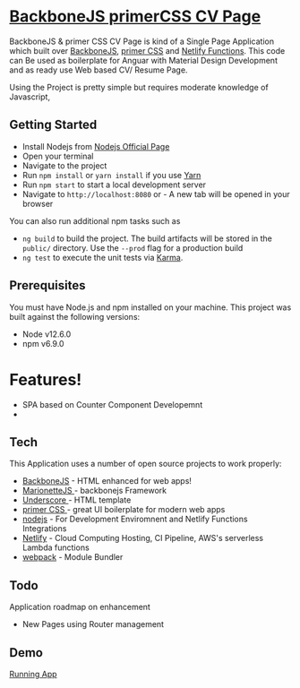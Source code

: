 # [ BackboneJS primerCSS CV Page ](https://github.com/ganesank/cv-ui-backbonejs/)

BackboneJS & primer CSS CV Page is kind of a Single Page Application which built over [BackboneJS](https://backbonejs.org/), [primer CSS](https://primer.style/) and [Netlify Functions](https://www.netlify.com/).
This code can Be used as boilerplate for Anguar with Material Design Development and as ready use Web based CV/ Resume Page.

Using the Project is pretty simple but requires moderate knowledge of Javascript,

## Getting Started

- Install Nodejs from [Nodejs Official Page](https://nodejs.org/en/)
- Open your terminal
- Navigate to the project
- Run `npm install` or `yarn install` if you use [Yarn](https://yarnpkg.com/en/)
- Run `npm start` to start a local development server
- Navigate to `http://localhost:8080` or - A new tab will be opened in your browser

You can also run additional npm tasks such as

- `ng build` to build the project. The build artifacts will be stored in the `public/` directory. Use the `--prod` flag for a production build
- `ng test` to execute the unit tests via [Karma](https://karma-runner.github.io).

## Prerequisites

You must have Node.js and npm installed on your machine. This project was built against the following versions:

- Node v12.6.0
- npm v6.9.0

# Features!

- SPA based on Counter Component Developemnt
-

## Tech

This Application uses a number of open source projects to work properly:

- [BackboneJS](https://backbonejs.org/) - HTML enhanced for web apps!
- [MarionetteJS ](https://marionettejs.com/docs/current/) - backbonejs Framework
- [Underscore ](Underscore) - HTML template
- [primer CSS ](https://primer.style/) - great UI boilerplate for modern web apps
- [nodejs](https://nodejs.org/) - For Development Enviromnent and Netlify Functions Integrations
- [Netlify](https://www.netlify.com/) - Cloud Computing Hosting, CI Pipeline, AWS's serverless Lambda functions
- [webpack](https://webpack.js.org/) - Module Bundler

## Todo

Application roadmap on enhancement

- New Pages using Router management

## Demo

[Running App](https://ganesan-cv-ui-backbonejs.netlify.app/)
